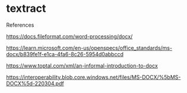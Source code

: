 # textract



References

https://docs.fileformat.com/word-processing/docx/

https://learn.microsoft.com/en-us/openspecs/office_standards/ms-docx/b839fe1f-e1ca-4fa6-8c26-5954d0abbccd

https://www.toptal.com/xml/an-informal-introduction-to-docx

https://interoperability.blob.core.windows.net/files/MS-DOCX/%5bMS-DOCX%5d-220304.pdf